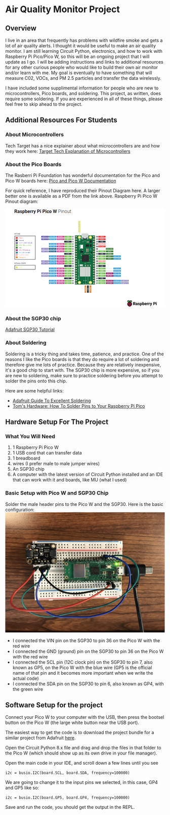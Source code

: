 # Air Quality Monitor Project

## Overview
I live in an area that frequently has problems with wildfire smoke and gets a lot of air quality alerts.  I thought it would be useful to make an air quality monitor.
I am still learning Circuit Python, electronics, and how to work with Raspberry Pi Pico/Pico W, so this will be an ongoing project that I will update as I go.  I will be adding instructions
and links to additional resources for any other curious people who would like to build their own air monitor and/or learn with me.
My goal is eventually to have something that will measure C02, VOCs, and PM 2.5 particles and transfer the data wirelessly.

I have included some supplimental information for people who are new to microcontrollers, Pico boards, and soldering.  This project, as written, does require some soldering.  If you are experienced in all of these things, please feel free to skip ahead to the project.

## Additional Resources For Students
### About Microcontrollers
Tech Target has a nice explainer about what microcontrollers are and how they work here:
[Target Tech Explanation of Microcontrollers](https://www.techtarget.com/iotagenda/definition/microcontroller)  

### About the Pico Boards
The Rasberri Pi Foundation has wonderful documentation for the Pico and Pico W boards here:
[Pico and Pico W Documentation](https://www.raspberrypi.com/documentation/microcontrollers/raspberry-pi-pico.html)  
  
For quick reference, I have reproduced their Pinout Diagram here.  A larger better one is available as a PDF from the link above.
Raspberry Pi Pico W Pinout diagram:  

![Pico W Pinout](https://github.com/MShankBeebe/Air-Quality-Monitor-Project/blob/main/images/PicoWPinouts.png)

### About the SGP30 chip
[Adafruit SGP30 Tutorial](https://learn.adafruit.com/adafruit-sgp30-gas-tvoc-eco2-mox-sensor/)

### About Soldering
Soldering is a tricky thing and takes time, patience, and practice.  One of the reasons I like the Pico boards is that they do require a lot of soldering and therefore give me lots of practice.  Because they are relatively inexpensive, it's a good chip to start with.  The SGP30 chip is more expensive, so if you are new to soldering, make sure to practice soldering before you attempt to solder the pins onto this chip.

Here are some helpful links:  
* [Adafruit Guide To Excellent Soldering](https://www.techtarget.com/iotagenda/definition/microcontroller)  
* [Tom's Hardware: How To Solder Pins to Your Raspberry Pi Pico](https://www.tomshardware.com/how-to/solder-pins-raspberry-pi-pico#:~:text=Bring%20the%20tip%20of%20the,on%20the%20sponge%20%2F%20brass%20cleaner.)

## Hardware Setup For The Project
### What You Will Need
1.  1 Raspberry Pi Pico W
2.  1 USB cord that can transfer data
3.  1 breadboard
4.  wires (I prefer male to male jumper wires)
5.  An SGP30 chip
6.  A computer with the latest version of Circuit Python installed and an IDE that can work with it and boards, like MU (what I used)


### Basic Setup with Pico W and SGP30 Chip
Solder the male header pins to the Pico W and the SGP30.  Here is the basic configuration:
![Basic Configuration](https://github.com/MShankBeebe/Air-Quality-Monitor-Project/blob/main/images/Monitor1.jpg)  

+ I connected the VIN pin on the SGP30 to pin 36 on the Pico W with the red wire
+ I connected the GND (ground) pin on the SGP30 to pin 36 on the Pico W with the red wire
+ I connected the SCL pin (12C clock pin) on the SGP30 to pin 7, also known as GP5, on the Pico W with the blue wire (GP5 is the official name of that pin and it becomes more important when we write the actual code)
+ I connected the SDA pin on the SGP30 to pin 6, also known as GP4, with the green wire

## Software Setup for the project
Connect your Pico W to your computer with the USB, then press the bootsel button on the Pico W (the large white button near the USB port).

The easiest way to get the code is to download the project bundle for a similar project from Adafruit [here](https://learn.adafruit.com/adafruit-sgp30-gas-tvoc-eco2-mox-sensor/circuitpython-wiring-test#circuitpython-and-python-usage-2980170). 
 
Open the Circuit Python 8.x file and drag and drop the files in that folder to the Pico W (which should show up as its own drive in your file manager).

Open the main code in your IDE, and scroll down a few lines until you see
```
i2c = busio.I2C(board.SCL, board.SDA, frequency=100000)
```

We are going to change it to the input pins we selected, in this case, GP4 and GP5 like so:  
```
i2c = busio.I2C(board.GP5, board.GP4, frequency=100000)
```
Save and run the code, you should get the output in the REPL.


